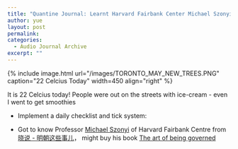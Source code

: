 ```yaml
---
title: "Quantine Journal: Learnt Harvard Fairbank Center Michael Szonyi"
author: yue
layout: post
permalink:
categories:
  - Audio Journal Archive
excerpt: ""
---
```


{% include image.html url="/images/TORONTO_MAY_NEW_TREES.PNG" caption="22 Celcius Today" width=450 align="right" %}

It is 22 Celcius today! People were out on the streets with ice-cream - even I went to get smoothies

- Implement a daily checklist and tick system:

- Got to know Professor [Michael Szonyi](https://fairbank.fas.harvard.edu/profiles/michael-a-szonyi/) of Harvard Fairbank Centre from [晓说 - 明朝这些事儿](https://www.youtube.com/watch?v=eKhdw0n6aXQ)， might buy his book [The art of being governed](https://press.princeton.edu/books/hardcover/9780691174518/the-art-of-being-governed)


